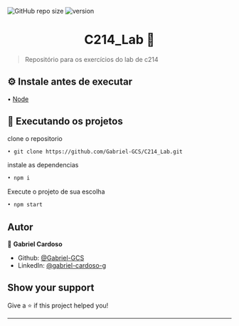 ![GitHub repo size](https://img.shields.io/github/repo-size/Gabriel-GCS/C214_Lab)
![version](https://img.shields.io/badge/version-1.0-blue.svg?cacheSeconds=2592000)

<h1 align="center">C214_Lab 👋</h1>

> Repositório para os exercícios do lab de c214

## ⚙️ Instale antes de executar


• [Node](https://nodejs.org/)

## 🚀️ Executando os projetos

clone o repositorio
```sh
• git clone https://github.com/Gabriel-GCS/C214_Lab.git
```
instale as dependencias
```sh
• npm i
```
Execute o projeto de sua escolha
```sh
• npm start
```

## Autor

👤 **Gabriel Cardoso**

* Github: [@Gabriel-GCS](https://github.com/Gabriel-GCS)
* LinkedIn: [@gabriel-cardoso-g](https://linkedin.com/in/gabriel-cardoso-g)

## Show your support

Give a ⭐️ if this project helped you!

***